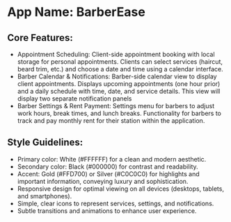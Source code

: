 # **App Name**: BarberEase

## Core Features:

- Appointment Scheduling: Client-side appointment booking with local storage for personal appointments. Clients can select services (haircut, beard trim, etc.) and choose a date and time using a calendar interface.
- Barber Calendar & Notifications: Barber-side calendar view to display client appointments. Displays upcoming appointments (one hour prior) and a daily schedule with time, date, and service details. This view will display two separate notification panels
- Barber Settings & Rent Payment: Settings menu for barbers to adjust work hours, break times, and lunch breaks. Functionality for barbers to track and pay monthly rent for their station within the application.

## Style Guidelines:

- Primary color: White (#FFFFFF) for a clean and modern aesthetic.
- Secondary color: Black (#000000) for contrast and readability.
- Accent: Gold (#FFD700) or Silver (#C0C0C0) for highlights and important information, conveying luxury and sophistication.
- Responsive design for optimal viewing on all devices (desktops, tablets, and smartphones).
- Simple, clear icons to represent services, settings, and notifications.
- Subtle transitions and animations to enhance user experience.